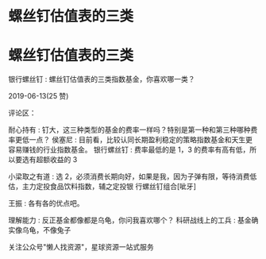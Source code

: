 # 螺丝钉估值表的三类

# 螺丝钉估值表的三类

银行螺丝钉 : 螺丝钉估值表的三类指数基金，你喜欢哪一类？

2019-06-13(25 赞)

评论区：

耐心持有 : 钉大，这三种类型的基金的费率一样吗？特别是第一种和第三种哪种费率更低一点？ 侯塞尼 : 目前看，比较认同长期盈利稳定的策略指数基金和天生更容易赚钱的行业指数基金。 银行螺丝钉 : 费率最低的是 1，3 的费率有高有低，所以要选有超额收益的 3

小梁取之有道 : 选 2，必须消费长期向好，如果是我，因为子弹有限，等待消费低估，主力定投食品饮料指数，辅之定投银 行螺丝钉组合[呲牙]

王振 : 各有各的优点吧。

理解能力 : 反正基金都像都是乌龟，你问我喜欢哪个？ 科研战线上的工兵 : 基金确实像乌龟，不像兔子

关注公众号"懒人找资源"，星球资源一站式服务